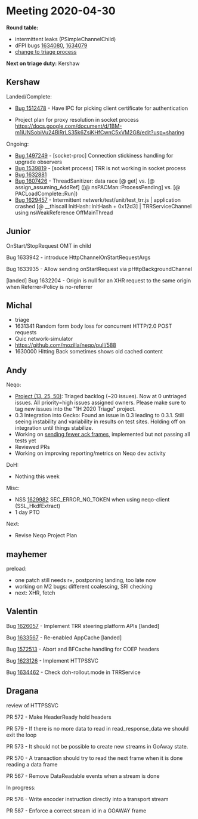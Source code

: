# Meeting 2020-04-30
**Round table:**
- intermittent leaks (PSimpleChannelChild)
- dFPI bugs [1634080](https://bugzilla.mozilla.org/show_bug.cgi?id=1634080), [1634079](https://bugzilla.mozilla.org/show_bug.cgi?id=1634079)
- [change to triage process](https://groups.google.com/forum/#!msg/mozilla.dev.platform/bqiYgKyTOzk/TpETNzAKBwAJ)

**Next on triage duty:** Kershaw

## Kershaw

Landed/Complete:

- [Bug 1512478](https://bugzilla.mozilla.org/show_bug.cgi?id=1512478) - Have IPC for picking client certificate for authentication

- Project plan for proxy resolution in socket process
https://docs.google.com/document/d/1BM-m1iUNSobiVu24BlRrLS35k6ZsiKHfCwnC5xVM2G8/edit?usp=sharing

Ongoing:

- [Bug 1497249](https://bugzilla.mozilla.org/show_bug.cgi?id=1497249) - [socket-proc] Connection stickiness handling for upgrade observers
 - [Bug 1539819](https://bugzilla.mozilla.org/show_bug.cgi?id=1539819) - [socket process] TRR is not working in socket process
- [Bug 1632881](https://bugzilla.mozilla.org/show_bug.cgi?id=1632881) 
- [Bug 1607426](https://bugzilla.mozilla.org/show_bug.cgi?id=1607426) - ThreadSanitizer: data race [@ get] vs. [@ assign_assuming_AddRef] ([@ nsPACMan::ProcessPending] vs. [@ PACLoadComplete::Run])
- [Bug 1629457](https://bugzilla.mozilla.org/show_bug.cgi?id=1629457) - Intermittent netwerk/test/unit/test_trr.js | application crashed [@ __thiscall InitHash::InitHash + 0x12d3] | TRRServiceChannel using nsWeakReference OffMainThread

## Junior

OnStart/StopRequest OMT in child

Bug 1633942 - introduce HttpChannelOnStartRequestArgs

Bug 1633935 - Allow sending onStartRequest via pHttpBackgroundChannel

[landed] Bug 1632204 - Origin is null for an XHR request to the same origin when Referrer-Policy is no-referrer

## Michal

- triage
- 1631341 Random form body loss for concurrent HTTP/2.0 POST requests
- Quic network-simulator
- https://github.com/mozilla/neqo/pull/588
- 1630000 Hitting Back sometimes shows old cached content

## Andy

Neqo:

* [Project (13, 25, 50)](https://github.com/mozilla/neqo/projects/2): Triaged backlog (~20 issues). Now at 0 untriaged issues. All priority=high issues assigned owners. Please make sure to tag new issues into the "1H 2020 Triage" project.
* 0.3 Integration into Gecko: Found an issue in 0.3 leading to 0.3.1. Still seeing instability and variability in results on test sites. Holding off on integration until things stabilize.
* Working on [sending fewer ack frames](https://github.com/mozilla/neqo/issues/423), implemented but not passing all tests yet
* Reviewed PRs
* Working on improving reporting/metrics on Neqo dev activity

DoH:

* Nothing this week

Misc:

* NSS [1629982](https://bugzilla.mozilla.org/show_bug.cgi?id=1629982) SEC_ERROR_NO_TOKEN when using neqo-client (SSL_HkdfExtract)
* 1 day PTO

Next:

* Revise Neqo Project Plan

## mayhemer

preload:

- one patch still needs r+, postponing landing, too late now
- working on M2 bugs: different coalescing, SRI checking
- next: XHR, fetch

## Valentin

Bug [1626057](https://bugzil.la/1626057) - Implement TRR steering platform APIs [landed]

Bug [1633567](https://bugzil.la/1633567) - Re-enabled AppCache [landed]

Bug [1572513](https://bugzil.la/1572513) - Abort and BFCache handling for COEP headers

Bug [1623126](https://bugzil.la/1623126) - Implement HTTPSSVC

Bug [1634462](https://bugzil.la/1634462) - Check doh-rollout.mode in TRRService

## Dragana

review of HTTPSSVC 

PR 572 - Make HeaderReady hold headers

PR 579 - If there is no more data to read in read_response_data we should exit the loop

PR 573 - It should not be possible to create new streams in GoAway state.

PR 570 - A transaction should try to read the next frame when it is done reading a data frame

PR 567 - Remove DataReadable events when a stream is done

In progress:

PR 576 - Write encoder instruction directly into a transport stream

PR 587 - Enforce a correct stream id in a GOAWAY frame


